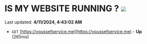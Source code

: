 # IS MY WEBSITE RUNNING ? [![](https://img.shields.io/static/v1?label=Sponsor&message=%E2%9D%A4&logo=GitHub&color=%23fe8e86)](https://github.com/sponsors/<username>)

Last updated: **4/11/2024, 4:43:02 AM**

- `GET` [https://youssefservice.me](https://youssefservice.me) - **Up** (265ms)

